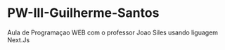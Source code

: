 # PW-III-Guilherme-Santos
Aula de Programaçao WEB com o professor Joao Siles usando liguagem Next.Js
